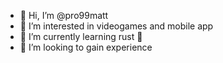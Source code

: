 - 👋 Hi, I’m @pro99matt
- 👀 I’m interested in videogames and mobile app
- 🌱 I’m currently learning rust 🦀
- 💞️ I’m looking to gain experience 
<!---
- 📫 How to reach me ...
--->
<!---
pro99matt/pro99matt is a ✨ special ✨ repository because its `README.md` (this file) appears on your GitHub profile.
You can click the Preview link to take a look at your changes.
--->
